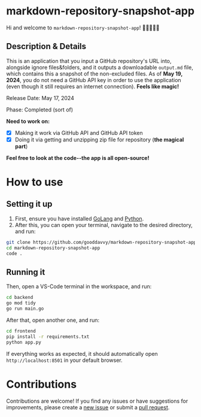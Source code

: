 # markdown-repository-snapshot-app

Hi and welcome to `markdown-repository-snapshot-app`! 👋👋👋👋👋

## Description & Details

This is an application that you input a GitHub repository's URL into, alongside ignore files&folders, and it outputs a downloadable `output.md` file, which contains this a snapshot of the non-excluded files. As of **May 19, 2024**, you do not need a GitHub API key in order to use the application (even though it still requires an internet connection). **Feels like magic!**

Release Date: May 17, 2024

Phase: Completed (sort of)

**Need to work on:**

- [x] Making it work via GitHub API and GitHub API token
- [x] Doing it via getting and unzipping zip file for repository (**the magical part**)

**Feel free to look at the code--the app is all open-source!**

# How to use

## Setting it up

1. First, ensure you have installed [GoLang](https://go.dev/dl/) and [Python](https://python.org/downloads/).
2. After this, you can open your terminal, navigate to the desired directory, and run:

```sh
git clone https://github.com/gooddavvy/markdown-repository-snapshot-app
cd markdown-repository-snapshot-app
code .
```

## Running it

Then, open a VS-Code terminal in the workspace, and run:

```sh
cd backend
go mod tidy
go run main.go
```

After that, open another one, and run:

```sh
cd frontend
pip install -r requirements.txt
python app.py
```

If everything works as expected, it should automatically open `http://localhost:8501` in your default browser.

# Contributions

Contributions are welcome! If you find any issues or have suggestions for improvements, please create a [new issue](https://github.com/gooddavvy/markdown-repository-snapshot-app/issues/new) or submit a [pull request](https://github.com/gooddavvy/markdown-repository-snapshot-app/issues/new).
